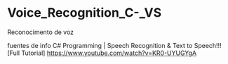 # Voice_Recognition_C-_VS
Reconocimento de voz

fuentes de info
C# Programming | Speech Recognition & Text to Speech!!! [Full Tutorial]
https://www.youtube.com/watch?v=KR0-UYUGYgA
